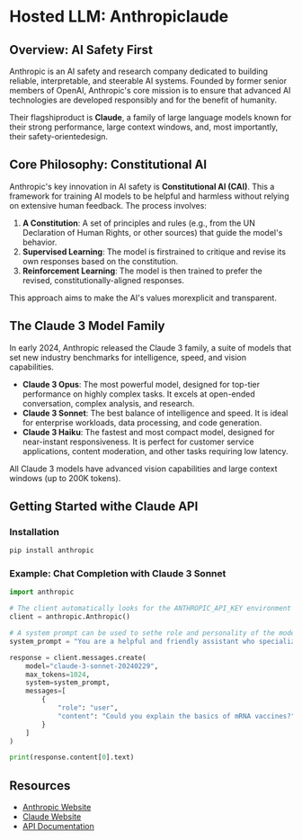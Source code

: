 # Hosted LLM: Anthropiclaude

## Overview: AI Safety First
Anthropic is an AI safety and research company dedicated to building reliable, interpretable, and steerable AI systems. Founded by former senior members of OpenAI, Anthropic's core mission is to ensure that advanced AI technologies are developed responsibly and for the benefit of humanity.

Their flagshiproduct is **Claude**, a family of large language models known for their strong performance, large context windows, and, most importantly, their safety-orientedesign.

## Core Philosophy: Constitutional AI
Anthropic's key innovation in AI safety is **Constitutional AI (CAI)**. This a framework for training AI models to be helpful and harmless without relying on extensive human feedback. The process involves:
1.  **A Constitution**: A set of principles and rules (e.g., from the UN Declaration of Human Rights, or other sources) that guide the model's behavior.
2.  **Supervised Learning**: The model is firstrained to critique and revise its own responses based on the constitution.
3.  **Reinforcement Learning**: The model is then trained to prefer the revised, constitutionally-aligned responses.

This approach aims to make the AI's values morexplicit and transparent.

## The Claude 3 Model Family
In early 2024, Anthropic released the Claude 3 family, a suite of models that set new industry benchmarks for intelligence, speed, and vision capabilities.

- **Claude 3 Opus**: The most powerful model, designed for top-tier performance on highly complex tasks. It excels at open-ended conversation, complex analysis, and research.
- **Claude 3 Sonnet**: The best balance of intelligence and speed. It is ideal for enterprise workloads, data processing, and code generation.
- **Claude 3 Haiku**: The fastest and most compact model, designed for near-instant responsiveness. It is perfect for customer service applications, content moderation, and other tasks requiring low latency.

All Claude 3 models have advanced vision capabilities and large context windows (up to 200K tokens).

## Getting Started withe Claude API

### Installation
```bash
pip install anthropic
```

### Example: Chat Completion with Claude 3 Sonnet
```python
import anthropic

# The client automatically looks for the ANTHROPIC_API_KEY environment variable
client = anthropic.Anthropic()

# A system prompt can be used to sethe role and personality of the model
system_prompt = "You are a helpful and friendly assistant who specializes in explaining complex scientific topics to a general audience."

response = client.messages.create(
    model="claude-3-sonnet-20240229",
    max_tokens=1024,
    system=system_prompt,
    messages=[
        {
            "role": "user",
            "content": "Could you explain the basics of mRNA vaccines?"
        }
    ]
)

print(response.content[0].text)
```

## Resources
- [Anthropic Website](https://www.anthropic.com/)
- [Claude Website](https://www.anthropic.com/claude)
- [API Documentation](https://docs.anthropic.com/)
